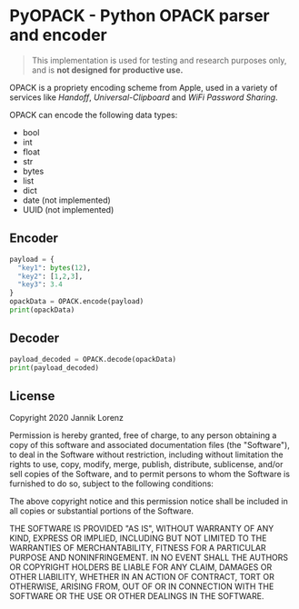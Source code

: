 # PyOPACK - Python OPACK parser and encoder

> This implementation is used for testing and research purposes only, and is **not designed for productive use.**

OPACK is a propriety encoding scheme from Apple, used in a variety of services like *Handoff*, *Universal-Clipboard* and *WiFi Password Sharing*.

OPACK can encode the following data types:

- bool
- int
- float
- str
- bytes
- list
- dict
- date (not implemented)
- UUID (not implemented)

## Encoder

```python
payload = {
  "key1": bytes(12),
  "key2": [1,2,3],
  "key3": 3.4
}
opackData = OPACK.encode(payload)
print(opackData)
```

## Decoder

```python
payload_decoded = OPACK.decode(opackData)
print(payload_decoded)
```

## License

Copyright 2020 Jannik Lorenz

Permission is hereby granted, free of charge, to any person obtaining a copy of this software and associated documentation files (the "Software"), to deal in the Software without restriction, including without limitation the rights to use, copy, modify, merge, publish, distribute, sublicense, and/or sell copies of the Software, and to permit persons to whom the Software is furnished to do so, subject to the following conditions:

The above copyright notice and this permission notice shall be included in all copies or substantial portions of the Software.

THE SOFTWARE IS PROVIDED "AS IS", WITHOUT WARRANTY OF ANY KIND, EXPRESS OR IMPLIED, INCLUDING BUT NOT LIMITED TO THE WARRANTIES OF MERCHANTABILITY, FITNESS FOR A PARTICULAR PURPOSE AND NONINFRINGEMENT. IN NO EVENT SHALL THE AUTHORS OR COPYRIGHT HOLDERS BE LIABLE FOR ANY CLAIM, DAMAGES OR OTHER LIABILITY, WHETHER IN AN ACTION OF CONTRACT, TORT OR OTHERWISE, ARISING FROM, OUT OF OR IN CONNECTION WITH THE SOFTWARE OR THE USE OR OTHER DEALINGS IN THE SOFTWARE.
